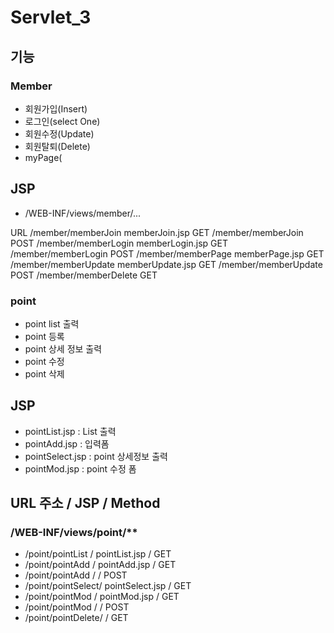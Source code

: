 # Servlet_3

## 기능

### Member
- 회원가입(Insert)
- 로그인(select One)
- 회원수정(Update)
- 회원탈퇴(Delete)
- myPage(

## JSP
- /WEB-INF/views/member/...

URL
/member/memberJoin		memberJoin.jsp		GET
/member/memberJoin							POST
/member/memberLogin		memberLogin.jsp		GET
/member/memberLogin							POST
/member/memberPage		memberPage.jsp		GET
/member/memberUpdate	memberUpdate.jsp	GET
/member/memberUpdate						POST
/member/memberDelete						GET


### point
- point list 출력
- point 등록
- point 상세 정보 출력
- point 수정
- point 삭제

## JSP
- pointList.jsp 	: List 출력
- pointAdd.jsp		: 입력폼
- pointSelect.jsp	: point 상세정보 출력
- pointMod.jsp		: point 수정 폼

## URL 주소			/	JSP				/ Method
### /WEB-INF/views/point/**
- /point/pointList	/	pointList.jsp	/ GET
- /point/pointAdd	/	pointAdd.jsp	/ GET
- /point/pointAdd	/					/ POST
- /point/pointSelect/	pointSelect.jsp / GET
- /point/pointMod	/	pointMod.jsp	/ GET
- /point/pointMod	/					/ POST
- /point/pointDelete/					/ GET

 
